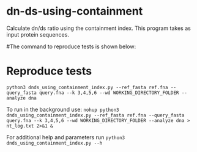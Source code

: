 # dn-ds-using-containment

Calculate dn/ds ratio using the containment index. This program takes as input protein sequences.

#The command to reproduce tests is shown below:

# Reproduce tests
`python3 dnds_using_containment_index.py --ref_fasta ref.fna --query_fasta query.fna --k 3,4,5,6 --wd WORKING_DIRECTORY_FOLDER --analyze dna`

To run in the background use: `nohup python3 dnds_using_containment_index.py --ref_fasta ref.fna --query_fasta query.fna --k 3,4,5,6 --wd WORKING_DIRECTORY_FOLDER --analyze dna > nt_log.txt 2>&1 &`

For additional help and parameters run `python3 dnds_using_containment_index.py --h`

